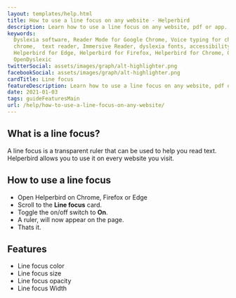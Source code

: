 ```yaml
---
layout: templates/help.html
title: How to use a line focus on any website - Helperbird
description: Learn how to use a line focus on any website, pdf or app.
keywords:
  Dyslexia software, Reader Mode for Google Chrome, Voice typing for chrome, Text to speech for
  chrome,  text reader, Immersive Reader, dyslexia fonts, accessibility software, dyslexia software,
  Helperbird for Edge, Helperbird for Firefox, Helperbird for Chrome, Opendyslexic for Chrome,
  OpenDyslexic
twitterSocial: assets/images/graph/alt-highlighter.png
facebookSocial: assets/images/graph/alt-highlighter.png
cardTitle: Line focus
featureDescription: Learn how to use a line focus on any website, pdf or app.
date: 2021-01-03
tags: guideFeaturesMain
url: /help/how-to-use-a-line-focus-on-any-website/
---
```


## What is a line focus?

A line focus is a transparent ruler that can be used to help you read text. Helperbird allows you to use it on every website you visit.

## How to use a line focus

- Open Helperbird on Chrome, Firefox or Edge
- Scroll to the **Line focus** card.
- Toggle the on/off switch to **On**.
- A ruler, will now appear on the page.
- Thats it.

## Features

- Line focus color
- Line focus size
- Line focus opacity
- Line focus Width
